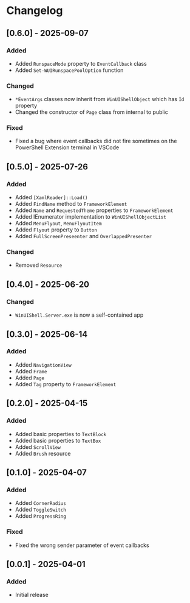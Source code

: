 # Changelog

## [0.6.0] - 2025-09-07

### Added

- Added `RunspaceMode` property to `EventCallback` class
- Added `Set-WUIRunspacePoolOption` function

### Changed

- `*EventArgs` classes now inherit from `WinUIShellObject` which has `Id` property
- Changed the constructor of `Page` class from internal to public

### Fixed

- Fixed a bug where event callbacks did not fire sometimes on the PowerShell Extension terminal in VSCode

## [0.5.0] - 2025-07-26

### Added

- Added `[XamlReader]::Load()`
- Added `FindName` method to `FrameworkElement`
- Added `Name` and `RequestedTheme` properties to `FrameworkElement`
- Added IEnumerator implementation to `WinUIShellObjectList`
- Added `MenuFlyout`, `MenuFlyoutItem`
- Added `Flyout` property to `Button`
- Added `FullScreenPreseenter` and `OverlappedPresenter`

### Changed

- Removed `Resource`

## [0.4.0] - 2025-06-20

### Changed

- `WinUIShell.Server.exe` is now a self-contained app

## [0.3.0] - 2025-06-14

### Added

- Added `NavigationView`
- Added `Frame`
- Added `Page`
- Added `Tag` property to `FrameworkElement`

## [0.2.0] - 2025-04-15

### Added

- Added basic properties to `TextBlock`
- Added basic properties to `TextBox`
- Added `ScrollView`
- Added `Brush` resource

## [0.1.0] - 2025-04-07

### Added

- Added `CornerRadius`
- Added `ToggleSwitch`
- Added `ProgressRing`

### Fixed

- Fixed the wrong sender parameter of event callbacks

## [0.0.1] - 2025-04-01

### Added

- Initial release
